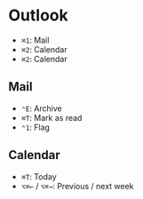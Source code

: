 # Outlook

- `⌘1`: Mail
- `⌘2`: Calendar
- `⌘2`: Calendar

## Mail

- `⌃E`: Archive
- `⌘T`: Mark as read
- `⌃1`: Flag

## Calendar

- `⌘T`: Today
- `⌥⌘←` / `⌥⌘→`: Previous / next week
